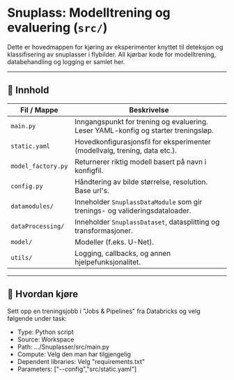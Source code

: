 # Snuplass: Modelltrening og evaluering (`src/`)

Dette er hovedmappen for kjøring av eksperimenter knyttet til deteksjon og klassifisering av snuplasser i flybilder. All kjørbar kode for modelltrening, databehandling og logging er samlet her.

---

## 🔧 Innhold

| Fil / Mappe              | Beskrivelse |
|--------------------------|-------------|
| `main.py`                | Inngangspunkt for trening og evaluering. Leser YAML-konfig og starter treningsløp. |
| `static.yaml`            | Hovedkonfigurasjonsfil for eksperimenter (modellvalg, trening, data etc.). |
| `model_factory.py`       | Returnerer riktig modell basert på navn i konfigfil. |
| `config.py`              | Håndtering av bilde størrelse, resolution. Base url's. |
| `datamodules/`           | Inneholder `SnuplassDataModule` som gir trenings- og valideringsdataloader. |
| `dataProcessing/`        | Inneholder `SnuplassDataset`, datasplitting og transformasjoner. |
| `model/`                 | Modeller (f.eks. U-Net). |
| `utils/`                 | Logging, callbacks, og annen hjelpefunksjonalitet. |

---

## 🚀 Hvordan kjøre
Sett opp en treningsjobb i "Jobs & Pipelines" fra Databricks og velg følgende under task:
- Type: Python script
- Source: Workspace
- Path: .../Snuplasser/src/main.py
- Compute: Velg den man har tilgjengelig
- Dependent libraries: Velg "requirements.txt"
- Parameters: ["--config","src/static.yaml"]







